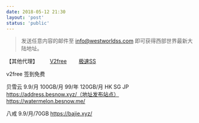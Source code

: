 ```yaml
---
date: 2018-05-12 21:30
layout: 'post'
status: 'public'
---
```


> 发送任意内容的邮件至 <info@westworldss.com> 即可获得西部世界最新大陆地址。

【其他代理】
&emsp;&emsp;[V2free](https://we.gofly.cyou/user)
&emsp;&emsp;[极速SS](https://jsss-25.top)

v2free 签到免费

贝雪云
9.9/月 100GB/月
99/年 120GB/月
HK SG JP
https://address.besnow.xyz/（地址发布站点）
https://watermelon.besnow.me/

八戒
9.9/月/70GB
https://bajie.xyz/

